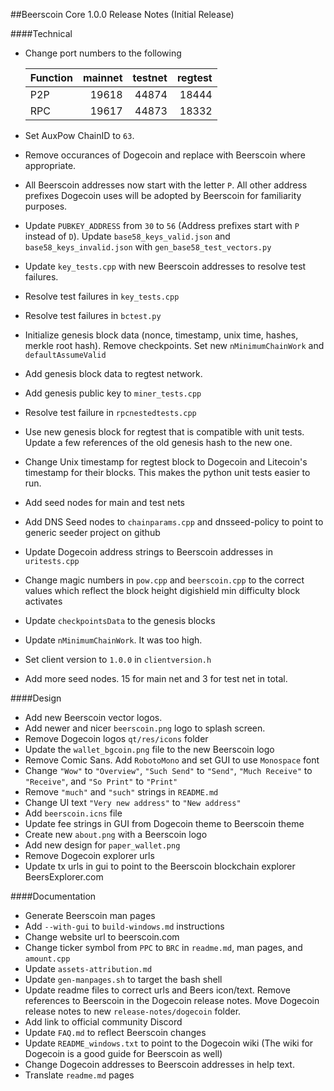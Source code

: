 ##Beerscoin Core 1.0.0 Release Notes (Initial Release)

####Technical

* Change port numbers to the following

    | Function | mainnet | testnet | regtest |
    | :------- | ------: | ------: | ------: |
    | P2P      |   19618 |   44874 |   18444 |
    | RPC      |   19617 |   44873 |   18332 |
* Set AuxPow ChainID to `63`.
* Remove occurances of Dogecoin and replace with Beerscoin where appropriate.
* All Beerscoin addresses now start with the letter `P`. All other address prefixes Dogecoin uses will be adopted by Beerscoin for familiarity purposes.
* Update `PUBKEY_ADDRESS` from `30` to `56` (Address prefixes start with `P` instead of `D`). Update `base58_keys_valid.json` and `base58_keys_invalid.json` with `gen_base58_test_vectors.py`
* Update `key_tests.cpp` with new Beerscoin addresses to resolve test failures.
* Resolve test failures in `key_tests.cpp`
* Resolve test failures in `bctest.py`
* Initialize genesis block data (nonce, timestamp, unix time, hashes, merkle root hash). Remove checkpoints. Set new `nMinimumChainWork` and `defaultAssumeValid`
* Add genesis block data to regtest network.
* Add genesis public key to `miner_tests.cpp`
* Resolve test failure in `rpcnestedtests.cpp`
* Use new genesis block for regtest that is compatible with unit tests. Update a few references of the old genesis hash to the new one. 
* Change Unix timestamp for regtest block to Dogecoin and Litecoin's timestamp for their blocks. This makes the python unit tests easier to run.
* Add seed nodes for main and test nets
* Add DNS Seed nodes to `chainparams.cpp` and dnsseed-policy to point to generic seeder project on github
* Update Dogecoin address strings to Beerscoin addresses in `uritests.cpp`
* Change magic numbers in `pow.cpp` and `beerscoin.cpp` to the correct values which reflect the block height digishield min difficulty block activates
* Update `checkpointsData` to the genesis blocks
* Update `nMinimumChainWork`. It was too high. 
* Set client version to `1.0.0` in `clientversion.h`
* Add more seed nodes. 15 for main net and 3 for test net in total.

####Design

* Add new Beerscoin vector logos.
* Add newer and nicer `beerscoin.png` logo to splash screen.
* Remove Dogecoin logos `qt/res/icons` folder
* Update the `wallet_bgcoin.png` file to the new Beerscoin logo
* Remove Comic Sans. Add `RobotoMono` and set GUI to use `Monospace` font
* Change `"Wow"` to `"Overview"`, `"Such Send"` to `"Send"`, `"Much Receive"` to `"Receive"`, and `"So Print"` to `"Print"`
* Remove `"much"` and `"such"` strings in `README.md`
* Change UI text `"Very new address"` to `"New address"`
* Add `beerscoin.icns` file
* Update fee strings in GUI from Dogecoin theme to Beerscoin theme
* Create new `about.png` with a Beerscoin logo
* Add new design for `paper_wallet.png`
* Remove Dogecoin explorer urls
* Update tx urls in gui to point to the Beerscoin blockchain explorer BeersExplorer.com

####Documentation

* Generate Beerscoin man pages
* Add `--with-gui` to `build-windows.md` instructions
* Change website url to beerscoin.com
* Change ticker symbol from `PPC` to `BRC` in `readme.md`, man pages, and `amount.cpp`
* Update `assets-attribution.md`
* Update `gen-manpages.sh` to target the bash shell
* Update readme files to correct urls and Beers icon/text. Remove references to Beerscoin in the Dogecoin release notes. Move Dogecoin release notes to new `release-notes/dogecoin` folder.
* Add link to official community Discord
* Update `FAQ.md` to reflect Beerscoin changes
* Update `README_windows.txt` to point to the Dogecoin wiki (The wiki for Dogecoin is a good guide for Beerscoin as well)
* Change Dogecoin addresses to Beerscoin addresses in help text.
* Translate `readme.md` pages